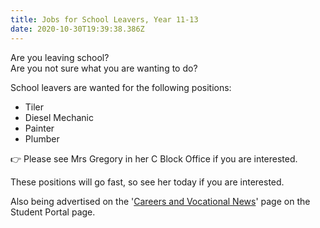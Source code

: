 ```yaml
---
title: Jobs for School Leavers, Year 11-13
date: 2020-10-30T19:39:38.386Z
---
```

Are you leaving school?\
Are you not sure what you are wanting to do?  

School leavers are wanted for the following positions:

* Tiler
* Diesel Mechanic
* Painter
* Plumber  

👉 Please see Mrs Gregory in her C Block Office if you are interested.

These positions will go fast, so see her today if you are interested.  

Also being advertised on the '[Careers and Vocational News](https://www.whanganuihigh.school.nz/news-and-events/careers-and-vocational/)' page on the Student Portal page.